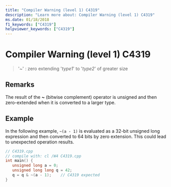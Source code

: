 ```yaml
---
title: "Compiler Warning (level 1) C4319"
description: "Learn more about: Compiler Warning (level 1) C4319"
ms.date: 01/18/2018
f1_keywords: ["C4319"]
helpviewer_keywords: ["C4319"]
---
```

# Compiler Warning (level 1) C4319

> '~' : zero extending '*type1*' to '*type2*' of greater size

## Remarks

The result of the **~** (bitwise complement) operator is unsigned and then zero-extended when it is converted to a larger type.

## Example

In the following example, `~(a - 1)` is evaluated as a 32-bit unsigned long expression and then converted to 64 bits by zero extension. This could lead to unexpected operation results.

```cpp
// C4319.cpp
// compile with: cl /W4 C4319.cpp
int main() {
   unsigned long a = 0;
   unsigned long long q = 42;
   q = q & ~(a - 1);    // C4319 expected
}
```

